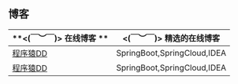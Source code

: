 
## 博客


| **<(￣︶￣)> 在线博客 **                                      | **<(￣︶￣)> 精选的在线博客**                                |
| ------------------------------------------------------------ | ------------------------------------------------------------ |
| [程序猿DD](https://blog.didispace.com/)  | SpringBoot,SpringCloud,IDEA |
| [程序猿DD](https://blog.didispace.com/)  | SpringBoot,SpringCloud,IDEA |



